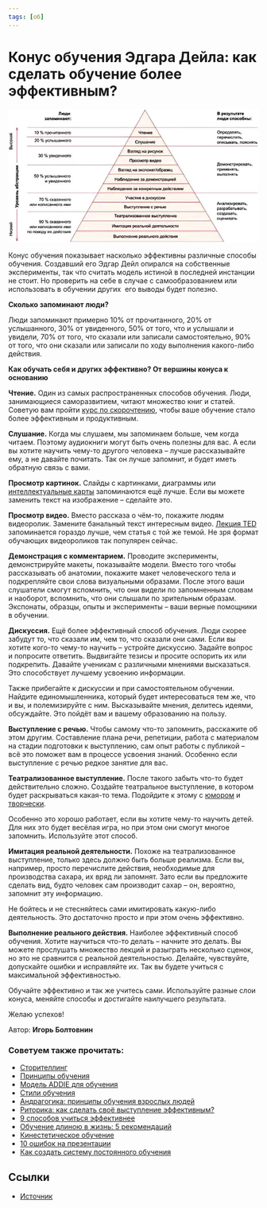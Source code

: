 ```yaml
---
tags: [об]
---
```

# Конус обучения Эдгара Дейла: как сделать обучение более эффективным?

![Конус обучения Эдгара Дейла: как сделать обучение более эффективным?](../assets/Pasted%20image%2020210318034452.png)

Конус обучения показывает насколько эффективны различные способы обучения. Создавший его Эдгар Дейл опирался на собственные эксперименты, так что считать модель истиной в последней инстанции не стоит. Но проверить на себе в случае с самообразованием или использовать в обучении других  его выводы будет полезно.

**Сколько запоминают люди?**

Люди запоминают примерно 10% от прочитанного, 20% от услышанного, 30% от увиденного, 50% от того, что и услышали и увидели, 70% от того, что сказали или записали самостоятельно, 90% от того, что они сказали или записали по ходу выполнения какого-либо действия.

**Как обучать себя и других эффективно? От вершины конуса к основанию**

**Чтение.** Один из самых распространенных способов обучения. Люди, занимающиеся саморазвитием, читают множество книг и статей. Советую вам пройти [курс по скорочтению](https://4brain.ru/skorochtenie/), чтобы ваше обучение стало более эффективным и продуктивным.

**Слушание.** Когда мы слушаем, мы запоминаем больше, чем когда читаем. Поэтому аудиокниги могут быть очень полезны для вас. А если вы хотите научить чему-то другого человека – лучше рассказывайте ему, а не давайте почитать. Так он лучше запомнит, и будет иметь обратную связь с вами.

**Просмотр картинок.** Слайды с картинками, диаграммы или [интеллектуальные карты](https://4brain.ru/blog/%D0%BC%D0%B5%D0%BD%D1%82%D0%B0%D0%BB%D1%8C%D0%BD%D1%8B%D0%B5-%D0%BA%D0%B0%D1%80%D1%82%D1%8B/) запоминаются ещё лучше. Если вы можете заменить текст на изображение – сделайте это.

**Просмотр видео.** Вместо рассказа о чём-то, покажите людям видеоролик. Замените банальный текст интересным видео. [Лекция TED](https://4brain.ru/blog/%D0%BB%D1%83%D1%87%D1%88%D0%B8%D0%B5-%D0%B2%D1%8B%D1%81%D1%82%D1%83%D0%BF%D0%BB%D0%B5%D0%BD%D0%B8%D1%8F-ted-talks/) запоминается гораздо лучше, чем статья с той же темой. Не зря формат обучающих видеороликов так популярен сейчас.

**Демонстрация с комментарием.** Проводите эксперименты, демонстрируйте макеты, показывайте модели. Вместо того чтобы рассказывать об анатомии, покажите макет человеческого тела и подкрепляйте свои слова визуальными образами. После этого ваши слушатели смогут вспомнить, что они видели по запомненным словам и наоборот, вспомнить, что они слышали по зрительным образам. Экспонаты, образцы, опыты и эксперименты – ваши верные помощники в обучении.

**Дискуссия.** Ещё более эффективный способ обучения. Люди скорее забудут то, что сказали им, чем то, что сказали они сами. Если вы хотите кого-то чему-то научить – устройте дискуссию. Задайте вопрос и попросите ответить. Выдвигайте тезисы и просите оспорить их или подкрепить. Давайте ученикам с различными мнениями высказаться. Это способствует лучшему усвоению информации.

Также прибегайте к дискуссии и при самостоятельном обучении. Найдите единомышленника, который будет интересоваться тем же, что и вы, и полемизируйте с ним. Высказывайте мнения, делитесь идеями, обсуждайте. Это пойдёт вам и вашему образованию на пользу.

**Выступление с речью.** Чтобы самому что-то запомнить, расскажите об этом другим. Составление плана речи, репетиции, работа с материалом на стадии подготовки к выступлению, сам опыт работы с публикой – всё это поможет вам в процессе усвоения знаний. Особенно если выступление с речью редкое занятие для вас.

**Театрализованное выступление.** После такого забыть что-то будет действительно сложно. Создайте театральное выступление, в котором будет раскрываться какая-то тема. Подойдите к этому с [юмором](https://4brain.ru/humor/) и [творчески](https://4brain.ru/tvorcheskoe-myshlenie/).

Особенно это хорошо работает, если вы хотите чему-то научить детей. Для них это будет весёлая игра, но при этом они смогут многое запомнить. Используйте этот способ.

**Имитация реальной деятельности.** Похоже на театрализованное выступление, только здесь должно быть больше реализма. Если вы, например, просто перечислите действия, необходимые для производства сахара, их вряд ли запомнят. Зато если вы предложите сделать вид, будто человек сам производит сахар – он, вероятно, запомнит эту информацию.

Не бойтесь и не стесняйтесь сами имитировать какую-либо деятельность. Это достаточно просто и при этом очень эффективно.

**Выполнение реального действия.** Наиболее эффективный способ обучения. Хотите научиться что-то делать – начните это делать. Вы можете прослушать множество лекций и разыграть несколько сценок, но это не сравнится с реальной деятельностью. Делайте, чувствуйте, допускайте ошибки и исправляйте их. Так вы будете учиться с максимальной эффективностью.

Обучайте эффективно и так же учитесь сами. Используйте разные слои конуса, меняйте способы и достигайте наилучшего результата.

Желаю успехов!

Автор: **Игорь Болтовнин**

### Советуем также прочитать:

-   [Сторителлинг](https://4brain.ru/lnd/?cb=storytelling&ici_source=relatedposts&ici_medium=related41)
-   [Принципы обучения](https://4brain.ru/blog/%d0%bf%d1%80%d0%b8%d0%bd%d1%86%d0%b8%d0%bf%d1%8b-%d0%be%d0%b1%d1%83%d1%87%d0%b5%d0%bd%d0%b8%d1%8f/)
-   [Модель ADDIE для обучения](https://4brain.ru/blog/%d0%bc%d0%be%d0%b4%d0%b5%d0%bb%d1%8c-addie-%d0%b4%d0%bb%d1%8f-%d0%be%d0%b1%d1%83%d1%87%d0%b5%d0%bd%d0%b8%d1%8f/)
-   [Стили обучения](https://4brain.ru/blog/%d1%81%d1%82%d0%b8%d0%bb%d0%b8-%d0%be%d0%b1%d1%83%d1%87%d0%b5%d0%bd%d0%b8%d1%8f/)
-   [Андрагогика: принципы обучения взрослых людей](https://4brain.ru/blog/%d0%b0%d0%bd%d0%b4%d1%80%d0%b0%d0%b3%d0%be%d0%b3%d0%b8%d0%ba%d0%b0/)
-   [Риторика: как сделать своё выступление эффективным?](https://4brain.ru/blog/%d1%8d%d1%84%d1%84%d0%b5%d0%ba%d1%82%d0%b8%d0%b2%d0%bd%d0%be%d0%b5-%d0%b2%d1%8b%d1%81%d1%82%d1%83%d0%bf%d0%bb%d0%b5%d0%bd%d0%b8%d0%b5/)
-   [9 способов учиться эффективнее](https://4brain.ru/blog/9-ways-to-learn-more-effectively/)
-   [Обучение длиною в жизнь: 5 рекомендаций](https://4brain.ru/blog/life-long-learning/)
-   [Кинестетическое обучение](https://4brain.ru/blog/%d0%ba%d0%b8%d0%bd%d0%b5%d1%81%d1%82%d0%b5%d1%82%d0%b8%d1%87%d0%b5%d1%81%d0%ba%d0%be%d0%b5-%d0%be%d0%b1%d1%83%d1%87%d0%b5%d0%bd%d0%b8%d0%b5/)
-   [10 ошибок на презентации](https://4brain.ru/blog/10-%d0%be%d1%88%d0%b8%d0%b1%d0%be%d0%ba-%d0%bd%d0%b0-%d0%bf%d1%80%d0%b5%d0%b7%d0%b5%d0%bd%d1%82%d0%b0%d1%86%d0%b8%d0%b8/)
-   [Как создать систему постоянного обучения](https://4brain.ru/blog/lifelong-learning/)

## Ссылки
- [Источник](https://4brain.ru/blog/%D0%BA%D0%BE%D0%BD%D1%83%D1%81-%D0%BE%D0%B1%D1%83%D1%87%D0%B5%D0%BD%D0%B8%D1%8F-%D0%B4%D0%B5%D0%B9%D0%BB%D0%B0/)